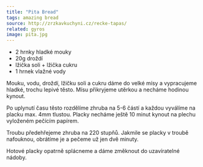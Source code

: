 ```yaml
---
title: "Pita Bread"
tags: amazing bread
source: http://zrzkavkuchyni.cz/recke-tapas/
related: gyros
image: pita.jpg
---
```

* 2 hrnky hladké mouky
* 20g droždí
* lžička soli + lžička cukru
* 1 hrnek vlažné vody

Mouku, vodu, droždí, lžičku soli a cukru dáme do velké mísy a vypracujeme hladké, trochu lepivé těsto. Mísu přikryjeme utěrkou a necháme hodinou kynout.

Po uplynutí času těsto rozdělíme zhruba na 5-6 částí a každou vyválíme na placku max. 4mm tlustou. Placky necháme ještě 10 minut kynout na plechu vyloženém pečícím papírem.

Troubu předehřejeme zhruba na 220 stupňů. Jakmile se placky v troubě nafouknou, obrátíme je a pečeme už jen dvě minuty.

Hotové placky opatrně splácneme a dáme změknout do uzavíratelné nádoby.
